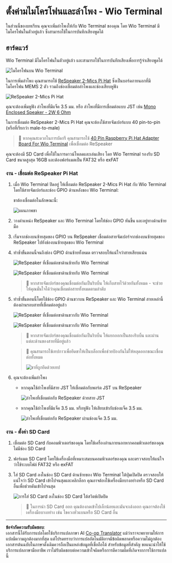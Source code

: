 <!--
CO_OP_TRANSLATOR_METADATA:
{
  "original_hash": "93d352de36526b8990e41dd538100324",
  "translation_date": "2025-08-27T20:35:10+00:00",
  "source_file": "6-consumer/lessons/1-speech-recognition/wio-terminal-microphone.md",
  "language_code": "th"
}
-->
# ตั้งค่ามไมโครโฟนและลำโพง - Wio Terminal

ในส่วนนี้ของบทเรียน คุณจะเพิ่มลำโพงให้กับ Wio Terminal ของคุณ โดย Wio Terminal มีไมโครโฟนในตัวอยู่แล้ว ซึ่งสามารถใช้ในการบันทึกเสียงพูดได้

## ฮาร์ดแวร์

Wio Terminal มีไมโครโฟนในตัวอยู่แล้ว และสามารถใช้ในการบันทึกเสียงเพื่อการรู้จำเสียงพูดได้

![ไมโครโฟนบน Wio Terminal](../../../../../translated_images/wio-mic.3f8c843dbe8ad917424037a93e3d25c62634add00a04dd8e091317b5a7a90088.th.png)

ในการเพิ่มลำโพง คุณสามารถใช้ [ReSpeaker 2-Mics Pi Hat](https://www.seeedstudio.com/ReSpeaker-2-Mics-Pi-HAT.html) ซึ่งเป็นบอร์ดภายนอกที่มีไมโครโฟน MEMS 2 ตัว รวมถึงช่องเชื่อมต่อลำโพงและช่องเสียบหูฟัง

![ReSpeaker 2-Mics Pi Hat](../../../../../translated_images/respeaker.f5d19d1c6b14ab1676d24ac2764e64fac5339046ae07be8b45ce07633d61b79b.th.png)

คุณจะต้องเพิ่มหูฟัง ลำโพงที่มีแจ็ค 3.5 มม. หรือ ลำโพงที่มีการเชื่อมต่อแบบ JST เช่น [Mono Enclosed Speaker - 2W 6 Ohm](https://www.seeedstudio.com/Mono-Enclosed-Speaker-2W-6-Ohm-p-2832.html)

ในการเชื่อมต่อ ReSpeaker 2-Mics Pi Hat คุณจะต้องใช้สายจัมเปอร์แบบ 40 pin-to-pin (หรือที่เรียกว่า male-to-male)

> 💁 หากคุณสะดวกในการบัดกรี คุณสามารถใช้ [40 Pin Raspberry Pi Hat Adapter Board For Wio Terminal](https://www.seeedstudio.com/40-Pin-Raspberry-Pi-Hat-Adapter-Board-For-Wio-Terminal-p-4730.html) เพื่อเชื่อมต่อ ReSpeaker

คุณจะต้องมี SD Card เพื่อใช้ในการดาวน์โหลดและเล่นเสียง โดย Wio Terminal รองรับ SD Card ขนาดสูงสุด 16GB และต้องฟอร์แมตเป็น FAT32 หรือ exFAT

### งาน - เชื่อมต่อ ReSpeaker Pi Hat

1. เมื่อ Wio Terminal ปิดอยู่ ให้เชื่อมต่อ ReSpeaker 2-Mics Pi Hat กับ Wio Terminal โดยใช้สายจัมเปอร์และช่อง GPIO ด้านหลังของ Wio Terminal:

    ขาต้องเชื่อมต่อในลักษณะนี้:

    ![แผนภาพขา](../../../../../translated_images/wio-respeaker-wiring-0.767f80aa6508103880d256cdf99ee7219e190db257c7261e4aec219759dc67b9.th.png)

1. วางตำแหน่ง ReSpeaker และ Wio Terminal โดยให้ช่อง GPIO หันขึ้น และอยู่ทางด้านซ้ายมือ

1. เริ่มจากช่องบนซ้ายสุดของ GPIO บน ReSpeaker เชื่อมต่อสายจัมเปอร์จากช่องบนซ้ายสุดของ ReSpeaker ไปยังช่องบนซ้ายสุดของ Wio Terminal

1. ทำซ้ำขั้นตอนนี้จนถึงช่อง GPIO ด้านซ้ายทั้งหมด ตรวจสอบให้แน่ใจว่าสายเสียบแน่น

    ![ReSpeaker ที่เชื่อมต่อขาด้านซ้ายกับ Wio Terminal](../../../../../translated_images/wio-respeaker-wiring-1.8d894727f2ba24004824ee5e06b83b6d10952550003a3efb603182121521b0ef.th.png)

    ![ReSpeaker ที่เชื่อมต่อขาด้านซ้ายกับ Wio Terminal](../../../../../translated_images/wio-respeaker-wiring-2.329e1cbd306e754f8ffe56f9294794f4a8fa123860d76067a79e9ea385d1bf56.th.png)

    > 💁 หากสายจัมเปอร์ของคุณเชื่อมต่อกันเป็นริบบิ้น ให้เก็บสายไว้ด้วยกันทั้งหมด - จะช่วยให้คุณมั่นใจได้ว่าคุณเชื่อมต่อสายทั้งหมดตามลำดับ

1. ทำซ้ำขั้นตอนนี้โดยใช้ช่อง GPIO ด้านขวาบน ReSpeaker และ Wio Terminal สายเหล่านี้ต้องผ่านรอบสายที่เชื่อมต่ออยู่แล้ว

    ![ReSpeaker ที่เชื่อมต่อขาด้านขวากับ Wio Terminal](../../../../../translated_images/wio-respeaker-wiring-3.75b0be447e2fa9307a6a954f9ae8a71b77e39ada6a5ef1a059d341dc850fd90c.th.png)

    ![ReSpeaker ที่เชื่อมต่อขาด้านขวากับ Wio Terminal](../../../../../translated_images/wio-respeaker-wiring-4.aa9cd434d8779437de720cba2719d83992413caed1b620b6148f6c8924889afb.th.png)

    > 💁 หากสายจัมเปอร์ของคุณเชื่อมต่อกันเป็นริบบิ้น ให้แยกออกเป็นสองริบบิ้น และผ่านแต่ละด้านของสายที่มีอยู่แล้ว

    > 💁 คุณสามารถใช้เทปกาวเพื่อยึดขาให้เป็นบล็อกเพื่อช่วยป้องกันไม่ให้หลุดออกขณะเชื่อมต่อทั้งหมด
    >
    > ![ขาที่ถูกยึดด้วยเทป](../../../../../translated_images/wio-respeaker-wiring-5.af117c20acf622f3cd656ccd8f4053f8845d6aaa3af164d24cb7dbd54a4bb470.th.png)

1. คุณจะต้องเพิ่มลำโพง

    * หากคุณใช้ลำโพงที่มีสาย JST ให้เชื่อมต่อกับพอร์ต JST บน ReSpeaker

      ![ลำโพงที่เชื่อมต่อกับ ReSpeaker ด้วยสาย JST](../../../../../translated_images/respeaker-jst-speaker.a441d177809df9458041a2012dd336dbb22c00a5c9642647109d2940a50d6fcc.th.png)

    * หากคุณใช้ลำโพงที่มีแจ็ค 3.5 มม. หรือหูฟัง ให้เสียบเข้ากับช่องแจ็ค 3.5 มม.

      ![ลำโพงที่เชื่อมต่อกับ ReSpeaker ผ่านช่องแจ็ค 3.5 มม.](../../../../../translated_images/respeaker-35mm-speaker.ad79ef4f128c7751f0abf854869b6b779c90c12ae3e48909944a7e48aeee3c7e.th.png)

### งาน - ตั้งค่า SD Card

1. เชื่อมต่อ SD Card กับคอมพิวเตอร์ของคุณ โดยใช้เครื่องอ่านภายนอกหากคอมพิวเตอร์ของคุณไม่มีช่อง SD Card

1. ฟอร์แมต SD Card โดยใช้เครื่องมือที่เหมาะสมบนคอมพิวเตอร์ของคุณ และตรวจสอบให้แน่ใจว่าใช้ระบบไฟล์ FAT32 หรือ exFAT

1. ใส่ SD Card ลงในช่อง SD Card ด้านซ้ายของ Wio Terminal ใต้ปุ่มเปิดปิด ตรวจสอบให้แน่ใจว่า SD Card เข้าไปจนสุดและคลิกล็อก คุณอาจต้องใช้เครื่องมือบางอย่างหรือ SD Card อื่นเพื่อช่วยดันเข้าไปจนสุด

    ![การใส่ SD Card ลงในช่อง SD Card ใต้สวิตช์เปิดปิด](../../../../../translated_images/wio-sd-card.acdcbe322fa4ee7f8f9c8cc015b3263964bb26ab5c7e25b41747988cc5280d64.th.png)

    > 💁 ในการนำ SD Card ออก คุณต้องกดเข้าไปเล็กน้อยและมันจะเด้งออก คุณอาจต้องใช้เครื่องมือบางอย่าง เช่น ไขควงหัวแบนหรือ SD Card อื่น

---

**ข้อจำกัดความรับผิดชอบ**:  
เอกสารนี้ได้รับการแปลโดยใช้บริการแปลภาษา AI [Co-op Translator](https://github.com/Azure/co-op-translator) แม้ว่าเราจะพยายามให้การแปลมีความถูกต้องมากที่สุด แต่โปรดทราบว่าการแปลอัตโนมัติอาจมีข้อผิดพลาดหรือความไม่ถูกต้อง เอกสารต้นฉบับในภาษาดั้งเดิมควรถือเป็นแหล่งข้อมูลที่เชื่อถือได้ สำหรับข้อมูลที่สำคัญ ขอแนะนำให้ใช้บริการแปลภาษามืออาชีพ เราไม่รับผิดชอบต่อความเข้าใจผิดหรือการตีความผิดที่เกิดจากการใช้การแปลนี้